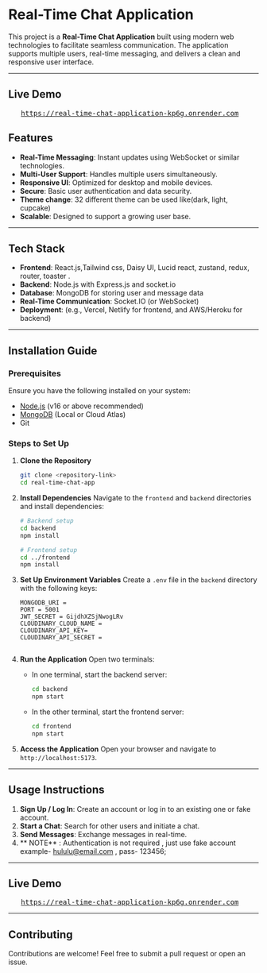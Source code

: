 # Real-Time Chat Application

This project is a **Real-Time Chat Application** built using modern web technologies to facilitate seamless communication. The application supports multiple users, real-time messaging, and delivers a clean and responsive user interface.

---
## Live Demo 

<pre>
   <a href= "https://real-time-chat-application-kp6g.onrender.com">https://real-time-chat-application-kp6g.onrender.com</a>
</pre>

## Features

- **Real-Time Messaging**: Instant updates using WebSocket or similar technologies.
- **Multi-User Support**: Handles multiple users simultaneously.
- **Responsive UI**: Optimized for desktop and mobile devices.
- **Secure**: Basic user authentication and data security.
-  **Theme change**: 32 different theme can be used like(dark, light, cupcake)
- **Scalable**: Designed to support a growing user base.

---

## Tech Stack

- **Frontend**: React.js,Tailwind css, Daisy UI, Lucid react, zustand, redux, router, toaster .
- **Backend**: Node.js with Express.js and socket.io
- **Database**: MongoDB for storing user and message data
- **Real-Time Communication**: Socket.IO (or WebSocket)
- **Deployment**: (e.g., Vercel, Netlify for frontend, and AWS/Heroku for backend)

---

## Installation Guide

### Prerequisites

Ensure you have the following installed on your system:
- [Node.js](https://nodejs.org/) (v16 or above recommended)
- [MongoDB](https://www.mongodb.com/) (Local or Cloud Atlas)
- Git

### Steps to Set Up

1. **Clone the Repository**
   ```bash
   git clone <repository-link>
   cd real-time-chat-app
   ```

2. **Install Dependencies**
   Navigate to the `frontend` and `backend` directories and install dependencies:
   ```bash
   # Backend setup
   cd backend
   npm install

   # Frontend setup
   cd ../frontend
   npm install
   ```

3. **Set Up Environment Variables**
   Create a `.env` file in the `backend` directory with the following keys:
   ```plaintext
   MONGODB_URI = 
   PORT = 5001
   JWT_SECRET = GijdhXZSjNwogLRv
   CLOUDINARY_CLOUD_NAME =
   CLOUDINARY_API_KEY= 
   CLOUDINARY_API_SECRET =


   ```

3. **Run the Application**
   Open two terminals:
   - In one terminal, start the backend server:
     ```bash
     cd backend
     npm start
     ```
   - In the other terminal, start the frontend server:
     ```bash
     cd frontend
     npm start
     ```

4. **Access the Application**
   Open your browser and navigate to `http://localhost:5173`.

---

## Usage Instructions

1. **Sign Up / Log In**: Create an account or log in to an existing one  or fake account.
2. **Start a Chat**: Search for other users and initiate a chat.
3. **Send Messages**: Exchange messages in real-time.
4. ** NOTE** : Authentication is not required , just use fake account example- hululu@email.com , pass- 123456;

---


## Live Demo 

<pre>
   <a href= "https://real-time-chat-application-kp6g.onrender.com">https://real-time-chat-application-kp6g.onrender.com</a>
</pre>

---

## Contributing

Contributions are welcome! Feel free to submit a pull request or open an issue.

